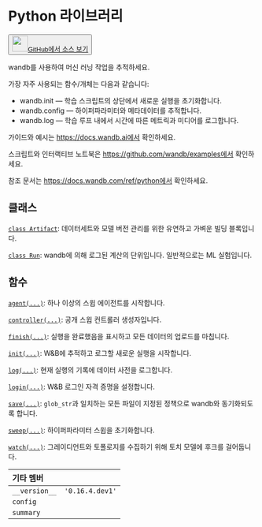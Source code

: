 
# Python 라이브러리

<p><button style={{display: 'flex', alignItems: 'center', backgroundColor: 'white', border: '1px solid #ddd', padding: '10px', borderRadius: '6px', cursor: 'pointer', boxShadow: '0 2px 3px rgba(0,0,0,0.1)', transition: 'all 0.3s'}}><a href='https://www.github.com/wandb/wandb/tree/fa4423647026d710e3780287b4bac2ee9494e92b/wandb/__init__.py' style={{fontSize: '1.2em', display: 'flex', alignItems: 'center'}}><img src='https://github.githubassets.com/images/modules/logos_page/GitHub-Mark.png' height='32px' width='32px' style={{marginRight: '10px'}}/>GitHub에서 소스 보기</a></button></p>

wandb를 사용하여 머신 러닝 작업을 추적하세요.

가장 자주 사용되는 함수/개체는 다음과 같습니다:

- wandb.init — 학습 스크립트의 상단에서 새로운 실행을 초기화합니다.
- wandb.config — 하이퍼파라미터와 메타데이터를 추적합니다.
- wandb.log — 학습 루프 내에서 시간에 따른 메트릭과 미디어를 로그합니다.

가이드와 예시는 https://docs.wandb.ai에서 확인하세요.

스크립트와 인터랙티브 노트북은 https://github.com/wandb/examples에서 확인하세요.

참조 문서는 https://docs.wandb.com/ref/python에서 확인하세요.

## 클래스

[`class Artifact`](./artifact.md): 데이터세트와 모델 버전 관리를 위한 유연하고 가벼운 빌딩 블록입니다.

[`class Run`](./run.md): wandb에 의해 로그된 계산의 단위입니다. 일반적으로는 ML 실험입니다.

## 함수

[`agent(...)`](./agent.md): 하나 이상의 스윕 에이전트를 시작합니다.

[`controller(...)`](./controller.md): 공개 스윕 컨트롤러 생성자입니다.

[`finish(...)`](./finish.md): 실행을 완료했음을 표시하고 모든 데이터의 업로드를 마칩니다.

[`init(...)`](./init.md): W&B에 추적하고 로그할 새로운 실행을 시작합니다.

[`log(...)`](./log.md): 현재 실행의 기록에 데이터 사전을 로그합니다.

[`login(...)`](./login.md): W&B 로그인 자격 증명을 설정합니다.

[`save(...)`](./save.md): `glob_str`과 일치하는 모든 파일이 지정된 정책으로 wandb와 동기화되도록 합니다.

[`sweep(...)`](./sweep.md): 하이퍼파라미터 스윕을 초기화합니다.

[`watch(...)`](./watch.md): 그레이디언트와 토폴로지를 수집하기 위해 토치 모델에 후크를 걸어둡니다.

| 기타 멤버 |  |
| :--- | :--- |
|  `__version__`<a id="__version__"></a> |  `'0.16.4.dev1'` |
|  `config`<a id="config"></a> |   |
|  `summary`<a id="summary"></a> |   |